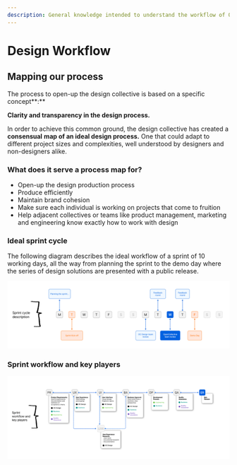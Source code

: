 ```yaml
---
description: General knowledge intended to understand the workflow of OpenCollective Design
---
```


# Design Workflow

## Mapping our process

The process to open-up the design collective is based on a specific concept**:**

**Clarity and transparency in the design process.**

In order to achieve this common ground, the design collective has created a **consensual** **map of an ideal design process.** One that could adapt to different project sizes and complexities, well understood by designers and non-designers alike.

### What does it serve a process map for?

* Open-up the design production process
* Produce efficiently
* Maintain brand cohesion
* Make sure each individual is working on projects that come to fruition
* Help adjacent collectives or teams like product management, marketing and engineering know exactly how to work with design

### Ideal sprint cycle

The following diagram describes the ideal workflow of a sprint of 10 working days, all the way from planning the sprint to the demo day where the series of design solutions are presented with a public release.

![](../.gitbook/assets/2%20%283%29%20%282%29%20%284%29.png)

### Sprint workflow and key players

![](../.gitbook/assets/5%20%282%29%20%281%29.png)

